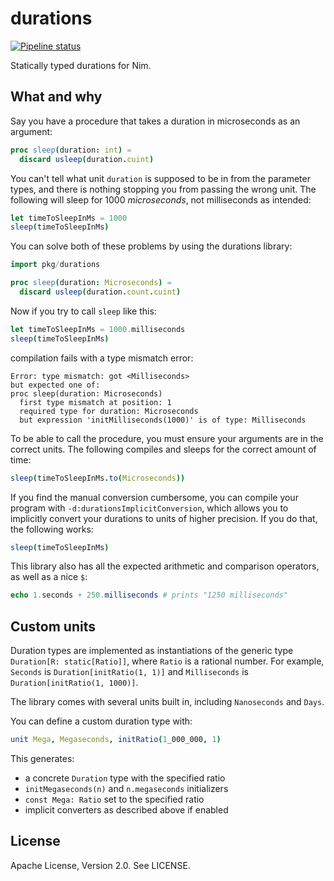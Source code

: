 # durations

[![Pipeline status](https://gitlab.com/z-------------/durations/badges/master/pipeline.svg)](https://gitlab.com/z-------------/durations/pipelines)

Statically typed durations for Nim.

## What and why

Say you have a procedure that takes a duration in microseconds as an argument:

```nim
proc sleep(duration: int) =
  discard usleep(duration.cuint)
```

You can't tell what unit `duration` is supposed to be in from the parameter types, and there is nothing stopping you from passing the wrong unit. The following will sleep for 1000 *microseconds*, not milliseconds as intended:

```nim
let timeToSleepInMs = 1000
sleep(timeToSleepInMs)
```

You can solve both of these problems by using the durations library:

```nim
import pkg/durations

proc sleep(duration: Microseconds) =
  discard usleep(duration.count.cuint)
```

Now if you try to call `sleep` like this:

```nim
let timeToSleepInMs = 1000.milliseconds
sleep(timeToSleepInMs)
```

compilation fails with a type mismatch error:

```
Error: type mismatch: got <Milliseconds>
but expected one of:
proc sleep(duration: Microseconds)
  first type mismatch at position: 1
  required type for duration: Microseconds
  but expression 'initMilliseconds(1000)' is of type: Milliseconds
```

To be able to call the procedure, you must ensure your arguments are in the correct units. The following compiles and sleeps for the correct amount of time:

```nim
sleep(timeToSleepInMs.to(Microseconds))
```

If you find the manual conversion cumbersome, you can compile your program with `-d:durationsImplicitConversion`, which allows you to implicitly convert your durations to units of higher precision. If you do that, the following works:

```nim
sleep(timeToSleepInMs)
```

This library also has all the expected arithmetic and comparison operators, as well as a nice `$`:

```nim
echo 1.seconds + 250.milliseconds # prints "1250 milliseconds"
```

## Custom units

Duration types are implemented as instantiations of the generic type `Duration[R: static[Ratio]]`, where `Ratio` is a rational number. For example, `Seconds` is `Duration[initRatio(1, 1)]` and `Milliseconds` is `Duration[initRatio(1, 1000)]`.

The library comes with several units built in, including `Nanoseconds` and `Days`.

You can define a custom duration type with:

```nim
unit Mega, Megaseconds, initRatio(1_000_000, 1)
```

This generates:

* a concrete `Duration` type with the specified ratio
* `initMegaseconds(n)` and `n.megaseconds` initializers
* `const Mega: Ratio` set to the specified ratio
* implicit converters as described above if enabled

## License

Apache License, Version 2.0. See LICENSE.

